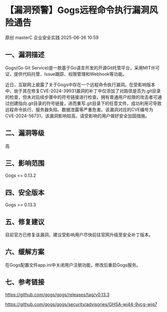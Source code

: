 #  【漏洞预警】Gogs远程命令执行漏洞风险通告  
原创 masterC  企业安全实践   2025-06-26 10:59  
  
## 一、漏洞描述  
  
Gogs(Go Git Service)是一款基于Go语言开发的开源Git托管平台，采用MIT许可证，提供代码托管、Issue跟踪、权限管理和Webhook等功能。  
  
近日，互联网上披露了关于Gogs中存在一个远程命令执行漏洞。在受影响版本中，由于其在修复CVE-2024-39931漏洞的补丁中仅添加了对路径是否为.git目录的检查，但未对后续步骤中的符号链接进行检查。拥有普通用户权限的攻击者可通过创建指向.git目录的符号链接，进而重写.git目录下的任意文件，成功利用可导致远程命令执行、服务器失陷、数据泄露等严重危害。该漏洞对应的CVE编号为CVE-2024-56731，该漏洞影响较高，请受影响的用户做好安全加固措施。  
## 二、漏洞等级  
  
高  
## 三、影响范围  
  
Gogs <= 0.13.2  
## 四、安全版本  
  
Gogs >= 0.13.3  
## 五、修复建议  
  
目前官方已修复该漏洞，建议受影响用户尽快前往官网升级至安全补丁版本。  
## 六、缓解方案  
  
在Gogs配置文件app.ini中关闭用户注册功能，修改后重启Gogs服务。  
## 七、参考链接  
  
https://github.com/gogs/gogs/releases/tag/v0.13.3  
  
https://github.com/gogs/gogs/security/advisories/GHSA-wj44-9vcg-wjq7  
  
  
